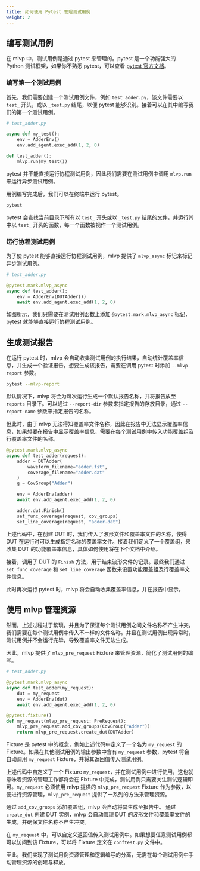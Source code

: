 ```yaml
---
title: 如何使用 Pytest 管理测试用例
weight: 2
---
```


## 编写测试用例

在 mlvp 中，测试用例是通过 pytest 来管理的。pytest 是一个功能强大的 Python 测试框架，如果你不熟悉 pytest，可以查看 [pytest 官方文档](https://docs.pytest.org/en/latest/)。

### 编写第一个测试用例

首先，我们需要创建一个测试用例文件，例如 `test_adder.py`，该文件需要以 `test_` 开头，或以 `_test.py` 结尾，以便 pytest 能够识别。接着可以在其中编写我们的第一个测试用例。

```python
# test_adder.py

async def my_test():
    env = AdderEnv()
    env.add_agent.exec_add(1, 2, 0)

def test_adder():
    mlvp.run(my_test())
```

pytest 并不能直接运行协程测试用例，因此我们需要在测试用例中调用 `mlvp.run` 来运行异步测试用例。

用例编写完成后，我们可以在终端中运行 pytest。

```bash
pytest
```

pytest 会查找当前目录下所有以 `test_` 开头或以 `_test.py` 结尾的文件，并运行其中以 `test_` 开头的函数，每一个函数被视作一个测试用例。

### 运行协程测试用例

为了使 pytest 能够直接运行协程测试用例，mlvp 提供了 `mlvp_async` 标记来标记异步测试用例。

```python
# test_adder.py

@pytest.mark.mlvp_async
async def test_adder():
    env = AdderEnv(DUTAdder())
    await env.add_agent.exec_add(1, 2, 0)
```

如图所示，我们只需要在测试用例函数上添加 `@pytest.mark.mlvp_async` 标记，pytest 就能够直接运行协程测试用例。

## 生成测试报告

在运行 pytest 时，mlvp 会自动收集测试用例的执行结果，自动统计覆盖率信息，并生成一个验证报告，想要生成该报告，需要在调用 pytest 时添加 `--mlvp-report` 参数。

```bash
pytest --mlvp-report
```

默认情况下，mlvp 将会为每次运行生成一个默认报告名称，并将报告放至 `reports` 目录下。可以通过 `--report-dir` 参数来指定报告的存放目录，通过 `--report-name` 参数来指定报告的名称。

但此时，由于 mlvp 无法得知覆盖率文件名称，因此在报告中无法显示覆盖率信息，如果想要在报告中显示覆盖率信息，需要在每个测试用例中传入功能覆盖组及行覆盖率文件的名称。

```python
@pytest.mark.mlvp_async
async def test_adder(request):
    adder = DUTAdder(
        waveform_filename="adder.fst",
        coverage_filename="adder.dat"
    )
    g = CovGroup("Adder")

    env = AdderEnv(adder)
    await env.add_agent.exec_add(1, 2, 0)

    adder.dut.Finish()
    set_func_coverage(request, cov_groups)
    set_line_coverage(request, "adder.dat")
```

上述代码中，在创建 DUT 时，我们传入了波形文件和覆盖率文件的名称，使得 DUT 在运行时可以生成指定名称的覆盖率文件。接着我们定义了一个覆盖组，来收集 DUT 的功能覆盖率信息，具体如何使用将在下个文档中介绍。

接着，调用了 DUT 的 `Finish` 方法，用于结束波形文件的记录。最终我们通过 `set_func_coverage` 和 `set_line_coverage` 函数来设置功能覆盖组及行覆盖率文件信息。

此时再次运行 pytest 时，mlvp 将会自动收集覆盖率信息，并在报告中显示。

## 使用 mlvp 管理资源

然而，上述过程过于繁琐，并且为了保证每个测试用例之间文件名称不产生冲突，我们需要在每个测试用例中传入不一样的文件名称。并且在测试用例出现异常时，测试用例并不会运行完毕，导致覆盖率文件无法生成。

因此，mlvp 提供了 `mlvp_pre_request` Fixture 来管理资源，简化了测试用例的编写。

```python
# test_adder.py

@pytest.mark.mlvp_async
async def test_adder(my_request):
    dut = my_request
    env = AdderEnv(dut)
    await env.add_agent.exec_add(1, 2, 0)

@pytest.fixture()
def my_request(mlvp_pre_request: PreRequest):
    mlvp_pre_request.add_cov_groups(CovGroup("Adder"))
    return mlvp_pre_request.create_dut(DUTAdder)
```

Fixture 是 pytest 中的概念，例如上述代码中定义了一个名为 `my_request` 的 Fixture。如果在其他测试用例的输出参数中含有 `my_request` 参数，pytest 将会自动调用 `my_request` Fixture，并将其返回值传入测试用例。

上述代码中自定义了一个 Fixture `my_request`，并在测试用例中进行使用，这也就意味着资源的管理工作都将会在 Fixture 中完成，测试用例只需要关注测试逻辑即可。`my_request` 必须使用 mlvp 提供的 `mlvp_pre_request` Fixture 作为参数，以便进行资源管理，`mlvp_pre_request` 提供了一系列的方法来管理资源。

通过 `add_cov_gruops` 添加覆盖组，mlvp 会自动将其生成至报告中。
通过 `create_dut` 创建 DUT 实例，mlvp 会自动管理 DUT 的波形文件和覆盖率文件的生成，并确保文件名称不产生冲突。

在 `my_request` 中，可以自定义返回值传入测试用例中。如果想要任意测试用例都可以访问到该 Fixture，可以将 Fixture 定义在 `conftest.py` 文件中。

至此，我们实现了测试用例资源管理和逻辑编写的分离，无需在每个测试用例中手动管理资源的创建与释放。
